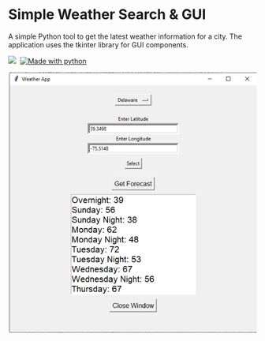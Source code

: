 # Simple Weather Search & GUI
A simple Python tool to get the latest weather information for a city. The application uses the tkinter library for GUI components. 

![](https://img.shields.io/github/repo-size/jdm568/SimpleWeatherSearchGUI.svg?label=Repo%20size&style=flat-square)&nbsp;
[![Made with python](http://ForTheBadge.com/images/badges/made-with-python.svg)](https://github.com/jdm568/SimpleWeatherSearchGUI)


<p align="center"><img src="assets/01-delaware-example-weather.PNG"/></p>
